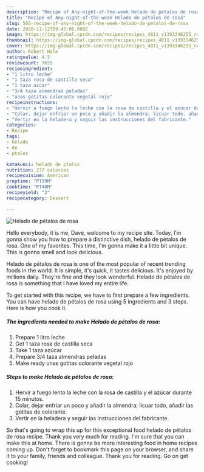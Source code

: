 ```yaml
---
description: "Recipe of Any-night-of-the-week Helado de pétalos de rosa"
title: "Recipe of Any-night-of-the-week Helado de pétalos de rosa"
slug: 565-recipe-of-any-night-of-the-week-helado-de-petalos-de-rosa
date: 2020-11-12T09:47:06.008Z
image: https://img-global.cpcdn.com/recipes/recipes_4811_v1393346255_receta_foto_00004811/751x532cq70/helado-de-petalos-de-rosa-foto-principal.jpg
thumbnail: https://img-global.cpcdn.com/recipes/recipes_4811_v1393346255_receta_foto_00004811/751x532cq70/helado-de-petalos-de-rosa-foto-principal.jpg
cover: https://img-global.cpcdn.com/recipes/recipes_4811_v1393346255_receta_foto_00004811/751x532cq70/helado-de-petalos-de-rosa-foto-principal.jpg
author: Robert Hale
ratingvalue: 4.5
reviewcount: 7655
recipeingredient:
- "1 litro leche"
- "1 taza rosa de castilla seca"
- "1 taza azcar"
- "3/4 taza almendras peladas"
- "unas gotitas colorante vegetal rojo"
recipeinstructions:
- "Hervir a fuego lento la leche con la rosa de castilla y el azúcar durante 15 minutos."
- "Colar, dejar enfriar un poco y añadir la almendra; licuar todo, añadir las gotitas de colorante."
- "Vertir en la heladera y seguir las instrucciones del fabricante."
categories:
- Recipe
tags:
- helado
- de
- ptalos

katakunci: helado de ptalos 
nutrition: 277 calories
recipecuisine: American
preptime: "PT39M"
cooktime: "PT40M"
recipeyield: "2"
recipecategory: Dessert

---
```



![Helado de pétalos de rosa](https://img-global.cpcdn.com/recipes/recipes_4811_v1393346255_receta_foto_00004811/751x532cq70/helado-de-petalos-de-rosa-foto-principal.jpg)

Hello everybody, it is me, Dave, welcome to my recipe site. Today, I'm gonna show you how to prepare a distinctive dish, helado de pétalos de rosa. One of my favorites. This time, I'm gonna make it a little bit unique. This is gonna smell and look delicious.

Helado de pétalos de rosa is one of the most popular of recent trending foods in the world. It is simple, it's quick, it tastes delicious. It's enjoyed by millions daily. They're fine and they look wonderful. Helado de pétalos de rosa is something that I have loved my entire life.




To get started with this recipe, we have to first prepare a few ingredients. You can have helado de pétalos de rosa using 5 ingredients and 3 steps. Here is how you cook it.

<!--inarticleads1-->

##### The ingredients needed to make Helado de pétalos de rosa:

1. Prepare 1 litro leche
1. Get 1 taza rosa de castilla seca
1. Take 1 taza azúcar
1. Prepare 3/4 taza almendras peladas
1. Make ready unas gotitas colorante vegetal rojo




<!--inarticleads2-->

##### Steps to make Helado de pétalos de rosa:

1. Hervir a fuego lento la leche con la rosa de castilla y el azúcar durante 15 minutos.
1. Colar, dejar enfriar un poco y añadir la almendra; licuar todo, añadir las gotitas de colorante.
1. Vertir en la heladera y seguir las instrucciones del fabricante.




So that's going to wrap this up for this exceptional food helado de pétalos de rosa recipe. Thank you very much for reading. I'm sure that you can make this at home. There is gonna be more interesting food in home recipes coming up. Don't forget to bookmark this page on your browser, and share it to your family, friends and colleague. Thank you for reading. Go on get cooking!
